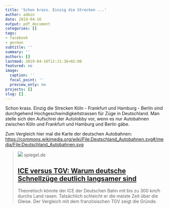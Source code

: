 ```yaml
---
title: 'Schon krass. Einzig die Strecken ...'
author: admin
date: 2019-04-16
output: pdf_document
categories: []
tags:
- facebook
- german
subtitle: ''
summary: ''
authors: []
lastmod: 2019-04-16T12:21:36+02:00
featured: no
image:
  caption: ''
  focal_point: ''
  preview_only: no
projects: []
slug: []
---
```

Schon krass. Einzig die Strecken Köln - Frankfurt und Hamburg - Berlin sind durchgehend Hochgeschwindigkeitstrassen für Züge in Deutschland. Man stelle sich den Aufschrei der Autolobby vor, wenn es nur Autobahnen zwischen Köln und Frankfurt und Hamburg und Berlin gäbe. 

Zum Vergleich hier mal die Karte der deutschen Autobahnen: https://commons.wikimedia.org/wiki/File:Deutschland_Autobahnen.svg#/media/File:Deutschland_Autobahnen.svg
> [![](https://cdn.prod.www.spiegel.de/images/05e2ccaf-0001-0004-0000-000001416603_w1280_r1.77_fpx68.15_fpy49.98.jpg)](https://www.spiegel.de/reise/deutschland/ice-versus-tgv-warum-deutsche-schnellzuege-deutlich-langsamer-sind-a-1259209.html)
> spiegel.de
> ## [ICE versus TGV: Warum deutsche Schnellzüge deutlich langsamer sind](https://www.spiegel.de/reise/deutschland/ice-versus-tgv-warum-deutsche-schnellzuege-deutlich-langsamer-sind-a-1259209.html)
>
>Theoretisch könnte der ICE der Deutschen Bahn mit bis zu 300 km/h durchs Land rasen. Tatsächlich schleicht er die meiste Zeit über die Gleise. Der Vergleich mit dem französischen TGV zeigt die Gründe.

